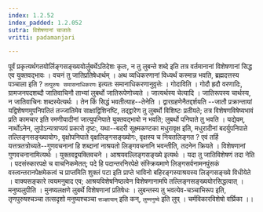 ```yaml
---
index: 1.2.52
index_padded: 1.2.052
sutra: विशेषणानां चाजातेः
vritti: padamanjari

---
```

पूर्वं प्रकृत्यर्थगतयोर्लिङ्गसङ्ख्ययोर्लुबर्थेऽतिदेशः कृतः, न तु लुबन्ते शब्दे इति तत्र वर्तमानानां विशेषणानां सिद्ध एव युक्तवद्भावः । वचनं तु जातिप्रतिषेधार्थम् । अथ व्यधिकरणानां विध्यर्थं कस्मान्न भवति, ब्रह्मदत्तस्य पञ्चाला इति ? `तत्पुरुषः समासनाधिकरणः` इत्यतः समानाधिकरणानुवृत्तेः । गोदाविति । गोदौ ह्रदौ वरणादिः, ग्रामजनपदशब्दौ जातिवाचिनौ ताभ्यां लुबर्थो जातिरूपेणोच्यते । जात्यर्थस्य चेत्यादि । जातिरूपस्य चार्थस्य, न जातिवाचिनः शब्दस्येत्यर्थः । तेन किं सिद्धं भवतीत्याह--तेनेति । द्वारग्रहणेनैतद्दर्शयति --जातौ प्रक्रान्तायां यद्विशेषणमुपनिपतितं तज्जातिमेव साक्षाद्विशिनष्टि, तद्द्वारेण तु लुबर्थो विशिष्टः प्रतीयते; तत्र विशेषणविषेष्यभावं प्रति कामचार इति रमणीयादीनां जात्युपनिपाते युक्तवद्भावो न भवति; लुबर्थो पनिपाते तु भवति । यद्येवम्, नार्थोऽनेन, लुपोऽन्यत्राप्ययं प्रकारो दृष्टः, यथा--बदरी सूक्ष्मकण्टका मधुरावृक्ष इति, मधुरादीनां बदर्युपनिपाते तल्लिङ्गसङ्ख्यायोगः, वृक्षोपनिपाते वृक्षलिङ्गसङ्ख्योगः, वृक्षस्य च नियतलिङ्गत ? एवं तर्हि यत्तत्रतत्रोच्यते--गुणवचनानां हि शब्दानां नाश्रयतो लिङ्गवचनानि भवन्तीति, तदनेन क्रियते । विशेषणानां गुणवचनानामित्यर्थः । युक्तवद्व्यक्तिवचने । आश्रयवल्लिङ्गसङ्ख्ये इत्यर्थः । यदा तु जातिविशेषणं तदा नेति । पदसंस्कारपक्षे च वाचनिकमेतत्; पदे हि पदान्तरनिरपेक्षे संस्क्रियमाणे लिङ्गसर्वनामनपुंसकं वस्त्वन्तरानपेक्षमेकत्वं च प्राप्तमिति शुक्लं पटा इति प्राप्ते भाविनो बहिरङ्गस्याश्रयस्य लिङ्गसङ्ख्ये विधीयेते । वाक्यसङ्कारे त्वयमनुबाद एव; आश्रयविशेषनिष्ठत्वेन विशेषणानामपि तल्लिङ्गसङ्ख्ययोरसिद्धत्वात् ।
मनुष्यलुपीति । मुनष्यलक्षणे लुबर्थे विशेषणानां प्रतिषेधः । लुबन्तस्य तु भवत्येव-चञ्चाभिरूप इति, तृणपुरुषश्चञ्चा तत्सदृशो मनुष्यश्चञ्चा `सञ्ज्ञायाम्` इति कन्, `लुम्मनुष्ये` इति लुप् । चर्मविकारविशेषो वर्घ्रिका ।।